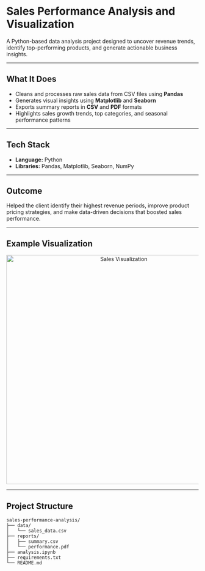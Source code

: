 #  Sales Performance Analysis and Visualization

A Python-based data analysis project designed to uncover revenue trends, identify top-performing products, and generate actionable business insights.

---

## What It Does
- Cleans and processes raw sales data from CSV files using **Pandas**
- Generates visual insights using **Matplotlib** and **Seaborn**
- Exports summary reports in **CSV** and **PDF** formats
- Highlights sales growth trends, top categories, and seasonal performance patterns

---

##  Tech Stack
- **Language:** Python  
- **Libraries:** Pandas, Matplotlib, Seaborn, NumPy  

---

##  Outcome
Helped the client identify their highest revenue periods, improve product pricing strategies, and make data-driven decisions that boosted sales performance.

---

## Example Visualization

<p align="center">
  <img src="sales_chart.png" alt="Sales Visualization" width="600"/>
</p>

---

##  Project Structure
```plaintext
sales-performance-analysis/
├── data/
│   └── sales_data.csv
├── reports/
│   ├── summary.csv
│   └── performance.pdf
├── analysis.ipynb
├── requirements.txt
└── README.md
